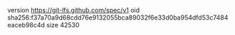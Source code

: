 version https://git-lfs.github.com/spec/v1
oid sha256:f37a70a9d68cdd76e9132055bca89032f6e33d0ba954dfd53c7484eaceb98c4d
size 42530
